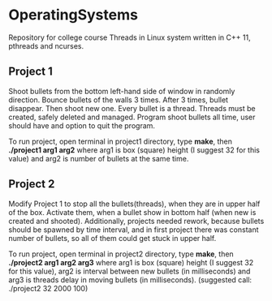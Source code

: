 # OperatingSystems
Repository for college course
Threads in Linux system written in C++ 11, pthreads and ncurses.

## Project 1
Shoot bullets from the bottom left-hand side of window in randomly direction. Bounce bullets of the walls 3 times.
After 3 times, bullet disappear. Then shoot new one. Every bullet is a thread. Threads must be created, safely deleted and managed.
Program shoot bullets all time, user should have and option to quit the program.

To run project, open terminal in project1 directory, type **make**, then **./project1 arg1 arg2** where arg1 is box (square) height (I suggest 32 for this value) and arg2 is number of bullets at the same time.

## Project 2
Modify Project 1 to stop all the bullets(threads), when they are in upper half of the box. Activate them, when a bullet show in bottom half (when new is created and shooted).
Additionally, projects needed rework, because bullets should be spawned by time interval, and in first project there was constant number of bullets, so all of them could get stuck in upper half.

To run project, open terminal in project2 directory, type **make**, then **./project2 arg1 arg2 arg3** where arg1 is box (square) height (I suggest 32 for this value), arg2 is interval between new bullets (in milliseconds) and arg3 is threads delay in moving bullets (in milliseconds). (suggested call: ./project2 32 2000 100)
